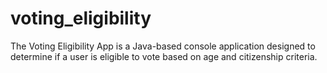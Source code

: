 # voting_eligibility
The Voting Eligibility App is a Java-based console application designed to determine if a user is eligible to vote based on age and citizenship criteria.
